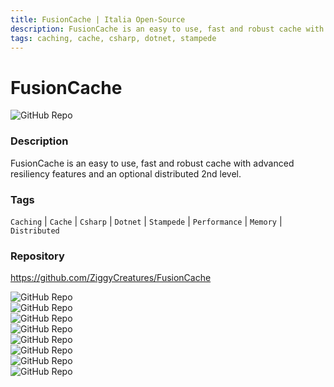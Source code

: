 ```yaml
---
title: FusionCache | Italia Open-Source
description: FusionCache is an easy to use, fast and robust cache with advanced resiliency features and an optional distributed 2nd level.
tags: caching, cache, csharp, dotnet, stampede
---
```

        

# FusionCache

![GitHub Repo](https://img.shields.io/static/v1?label=category&message=opensource&color=green)

### Description

FusionCache is an easy to use, fast and robust cache with advanced resiliency features and an optional distributed 2nd level.

### Tags

`Caching` | `Cache` | `Csharp` | `Dotnet` | `Stampede` | `Performance` | `Memory` | `Distributed`

### Repository

https://github.com/ZiggyCreatures/FusionCache

![GitHub Repo](https://img.shields.io/github/stars/ZiggyCreatures/FusionCache?style=social)<br />![GitHub Repo](https://img.shields.io/github/forks/ZiggyCreatures/FusionCache?style=social)<br />![GitHub Repo](https://img.shields.io/github/v/tag/ZiggyCreatures/FusionCache?style=social)<br />![GitHub Repo](https://img.shields.io/github/contributors/ZiggyCreatures/FusionCache)<br />![GitHub Repo](https://img.shields.io/github/issues-pr/ZiggyCreatures/FusionCache)<br />![GitHub Repo](https://img.shields.io/github/issues/ZiggyCreatures/FusionCache)<br />![GitHub Repo](https://img.shields.io/github/license/ZiggyCreatures/FusionCache)<br />![GitHub Repo](https://img.shields.io/github/last-commit/ZiggyCreatures/FusionCache)<br />